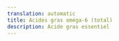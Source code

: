 ```yaml
---
translation: automatic
title: Acides gras oméga-6 (total)
description: Acide gras essentiel
---
```

